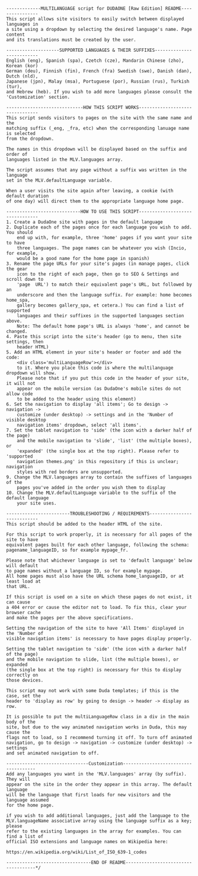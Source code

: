     -------------MULTILANGUAGE script for DUDAONE [Raw Edition] README----------------
    This script allows site visitors to easily switch between displayed languages in 
    a site using a dropdown by selecting the desired language's name. Page content 
    and its translations must be created by the user.

    --------------------SUPPORTED LANGUAGES & THEIR SUFFIXES--------------------------
    English (eng), Spanish (spa), Czetch (cze), Mandarin Chinese (zho), Korean (kor)
    German (deu), Finnish (fin), French (fra) Swedish (swe), Danish (dan), Dutch (nld), 
    Japanese (jpn), Malay (msa), Portuguese (por), Russian (rus), Turkish (tur), 
    and Hebrew (heb). If you wish to add more languages please consult the 
    'Customization' section.

    -----------------------------HOW THIS SCRIPT WORKS--------------------------------
    This script sends visitors to pages on the site with the same name and the 
    matching suffix (_eng, _fra, etc) when the corresponding lanuage name is selected
    from the dropdown.

    The names in this dropdown will be displayed based on the suffix and order of 
    languages listed in the MLV.languages array.

    The script assumes that any page without a suffix was written in the language 
    set in the MLV.defaultLanguage variable.

    When a user visits the site again after leaving, a cookie (with default duration
    of one day) will direct them to the appropriate language home page.

    ----------------------------HOW TO USE THIS SCRIPT--------------------------------
    1. Create a DudaOne site with pages in the default language
    2. Duplicate each of the pages once for each language you wish to add. You should
        end up with, for example, three 'home' pages if you want your site to have 
        three languages. The page names can be whatever you wish (Incio, for example, 
        would be a good name for the home page in spanish)
    3. Rename the page URLs for your site's pages (in manage pages, click the gear 
        icon to the right of each page, then go to SEO & Settings and scroll down to 
        'page  URL') to match their equivalent page's URL, but followed by an 
        underscore and then the language suffix. For example: home becomes home_spa, 
        gallery becomes gallery_spa, et cetera.) You can find a list of supported 
        languages and their suffixes in the supported languages section above.
        Note: The default home page's URL is always 'home', and cannot be changed. 
    4. Paste this script into the site's header (go to menu, then site settings, then
        header HTML)
    5. Add an HTML element in your site's header or footer and add the code:
        <div class='multiLanguageRow'></div>
        to it. Where you place this code is where the multilanguage dropdown will show.
        Please note that if you put this code in the header of your site, it will not
        appear on the mobile version (as DudaOne's mobile sites do not allow code
        to be added to the header using this element)
    6. Set the navigation to display 'all items'; Go to design -> navigation -> 
        customize (under desktop) -> settings and in the 'Number of visible desktop 
        navigation items' dropdown, select 'all items'.
    7. Set the tablet navigation to 'side' (the icon with a darker half of the page)
        and the mobile navigation to 'slide', 'list' (the multiple boxes), or 
        'expanded' (the single box at the top right). Please refer to 'supported
        navigation themes.png' in this repository if this is unclear; navigation 
        styles with red borders are unsupported.
    9. Change the MLV.languages array to contain the suffixes of languages of the 
        pages you've added in the order you wish them to display
    10. Change the MLV.defaultLanguage variable to the suffix of the default language
        your site uses.
    
    ------------------------TROUBLESHOOTING / REQUIREMENTS----------------------------
    This script should be added to the header HTML of the site.
    
    For this script to work properly, it is necessary for all pages of the site to have
    equivalent pages built for each other language, following the schema: 
    pagename_languageID, so for example mypage_fr.
    
    Please note that whichever language is set to 'default language' below will default
    to page names without a language ID, so for example mypage.
    All home pages must also have the URL schema home_languageID, or at least load at 
    that URL.

    If this script is used on a site on which these pages do not exist, it can cause
    a 404 error or cause the editor not to load. To fix this, clear your browser cache
    and make the pages per the above specifications.

    Setting the navigation of the site to have 'All Items' displayed in the 'Number of 
    visible navigation items' is necessary to have pages display properly.

    Setting the tablet navigation to 'side' (the icon with a darker half of the page)
    and the mobile navigation to slide, list (the multiple boxes), or expanded 
    (the single box at the top right) is necessary for this to display correctly on
    those devices.

    This script may not work with some Duda templates; if this is the case, set the
    header to 'display as row' by going to design -> header -> display as row.

    It is possible to put the multiLanguageRow class in a div in the main body of the
    site, but due to the way animated navigation works in Duda, this may cause the 
    flags not to load, so I recommend turning it off. To turn off animated 
    navigation, go to design -> navigation -> customize (under desktop) -> settings 
    and set animated navigation to off.

    -------------------------------Customization-------------------------------------
    Add any languages you want in the 'MLV.languages' array (by suffix). They will 
    appear on the site in the order they appear in this array. The default language 
    will be the language that first loads for new visitors and the language assumed 
    for the home page.
    
    if you wish to add additional languages, just add the language to the 
    MLV.languageName associative array using the language suffix as a key; please 
    refer to the existing languages in the array for examples. You can find a list of
    official ISO extensions and language names on Wikipedia here:

    https://en.wikipedia.org/wiki/List_of_ISO_639-1_codes

    --------------------------------END OF README------------------------------------*/
